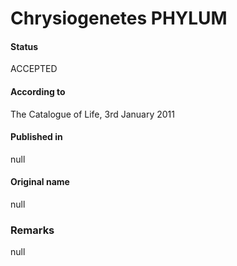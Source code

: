 # Chrysiogenetes PHYLUM

#### Status
ACCEPTED

#### According to
The Catalogue of Life, 3rd January 2011

#### Published in
null

#### Original name
null

### Remarks
null